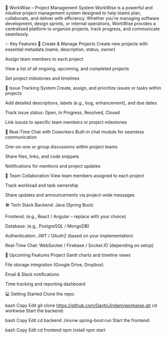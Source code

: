 🚀 WorkWise – Project Management System
WorkWise is a powerful and intuitive project management system designed to help teams plan, collaborate, and deliver with efficiency. Whether you're managing software development, design sprints, or internal operations, WorkWise provides a centralized platform to organize projects, track progress, and communicate seamlessly.

✨ Key Features
📁 Create & Manage Projects
Create new projects with essential metadata (name, description, status, owner)

Assign team members to each project

View a list of all ongoing, upcoming, and completed projects

Set project milestones and timelines

🐞 Issue Tracking System
Create, assign, and prioritize issues or tasks within projects

Add detailed descriptions, labels (e.g., bug, enhancement), and due dates

Track issue status: Open, In Progress, Resolved, Closed

Link issues to specific team members or project milestones

💬 Real-Time Chat with Coworkers
Built-in chat module for seamless communication

One-on-one or group discussions within project teams

Share files, links, and code snippets

Notifications for mentions and project updates

👥 Team Collaboration
View team members assigned to each project

Track workload and task ownership

Share updates and announcements via project-wide messages

🛠️ Tech Stack
Backend: Java (Spring Boot)

Frontend: (e.g., React / Angular – replace with your choice)

Database: (e.g., PostgreSQL / MongoDB)

Authentication: JWT / OAuth2 (based on your implementation)

Real-Time Chat: WebSocket / Firebase / Socket.IO (depending on setup)

📌 Upcoming Features
Project Gantt charts and timeline views

File storage integration (Google Drive, Dropbox)

Email & Slack notifications

Time tracking and reporting dashboard

💻 Getting Started
Clone the repo:

bash
Copy
Edit
git clone https://github.com/GaytriJindam/workwise.git
cd workwise
Start the backend:

bash
Copy
Edit
cd backend
./mvnw spring-boot:run
Start the frontend:

bash
Copy
Edit
cd frontend
npm install
npm start
